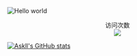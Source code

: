 <img src="https://raw.githubusercontent.com/sagar-viradiya/sagar-viradiya/master/resources/banner.png" alt="Hello world">

<p align="center"> 
  访问次数<br>
  <img src="https://profile-counter.glitch.me/askll-star/count.svg" />
</p>


[![Askll's GitHub stats](https://github-readme-stats.vercel.app/api?username=askll-star)](https://github.com/anuraghazra/github-readme-stats&count_private=true&show_icons=true&?theme=radical)